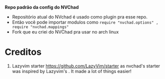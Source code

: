 **Repo padrão da config do NVChad**

- Repositório atual do NVchad é usado como plugin pra esse repo.
- Então você pode importar modulos como `require "nvchad.options" , require "nvchad.mappings"`
- Fork que eu criei do NVChad pra usar no arch linux

# Creditos

1) Lazyvim starter https://github.com/LazyVim/starter as nvchad's starter was inspired by Lazyvim's . It made a lot of things easier!
